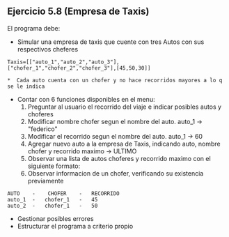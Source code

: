 ## **Ejercicio 5.8 (Empresa de Taxis)**

El programa debe:

-   Simular una empresa de taxis que cuente con tres Autos con sus respectivos cheferes

```
Taxis=[["auto_1","auto_2","auto_3"],["chofer_1","chofer_2","chofer_3"],[45,50,30]]
```

    *  Cada auto cuenta con un chofer y no hace recorridos mayores a lo q se le indica

-   Contar con 6 funciones disponibles en el menu:
    1. Preguntar al usuario el recorrido del viaje e indicar posibles autos y choferes
    2. Modificar nombre chofer segun el nombre del auto.
       auto_1 -> "federico"
    3. Modificar el recorrido segun el nombre del auto.
       auto_1 -> 60
    4. Agregar nuevo auto a la empresa de Taxis, indicando auto, nombre chofer y recorrido maximo -> ULTIMO
    5. Observar una lista de autos choferes y recorrido maximo con el siguiente formato:
    6. Observar informacion de un chofer, verificando su existencia previamente

```
AUTO    -    CHOFER    -   RECORRIDO
auto_1  -   chofer_1   -   45
auto_2  -   chofer_1   -   50
```

-   Gestionar posibles errores
-   Estructurar el programa a criterio propio
